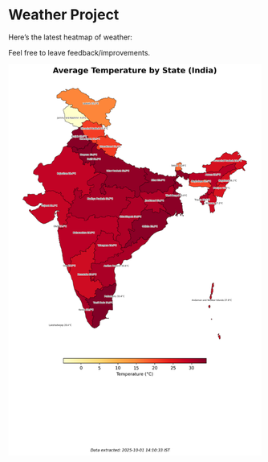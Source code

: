 # Weather Project

Here’s the latest heatmap of weather:

Feel free to leave feedback/improvements.

![India Heatmap](docs/assets/india_heatmap.png?v=DCE903)
